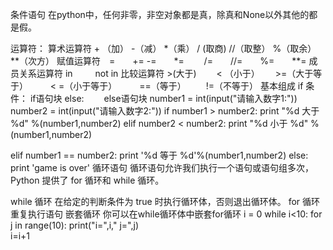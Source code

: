 条件语句
在python中，任何非零，非空对象都是真，除真和None以外其他的都是假。

运算符：
算术运算符  + （加）  -（减）  *（乘）   / (取商)    //（取整）  %（取余）  **（次方）
赋值运算符　=　　+=     -=　　*= 　　/=　　//=　　%=　　**=
成员关系运算符  in 　　 not in 
比较运算符   >(大于)　　  < （小于）　　 >=（大于等于） 　　 < =（小于等于）  　　 ==（等于）  　　!=（不等于）
基本组成
if    条件：
		if语句块
else:　　
		else语句块
number1 = int(input("请输入数字1:"))
number2 = int(input("请输入数字2:"))
if    number1 > number2:
    print "%d 大于 %d" %(number1,number2)
elif  number2 < number2:
    print  "%d 小于 %d" %(number1,number2)

elif  number1 == number2:
    print '%d 等于 %d'%(number1,number2)
else:
    print 'game is over'
循环语句
循环语句允许我们执行一个语句或语句组多次，Python 提供了 for 循环和 while 循环。

while 循环	在给定的判断条件为 true 时执行循环体，否则退出循环体。
for 循环	重复执行语句
嵌套循环	你可以在while循环体中嵌套for循环
i = 0
while i<10:
    for j in range(10):
        print("i=",i," j=",j)       
    i=i+1

